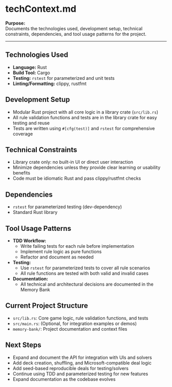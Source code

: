 # techContext.md

**Purpose:**  
Documents the technologies used, development setup, technical constraints, dependencies, and tool usage patterns for the project.

---

## Technologies Used

- **Language:** Rust
- **Build Tool:** Cargo
- **Testing:** `rstest` for parameterized and unit tests
- **Linting/Formatting:** clippy, rustfmt

## Development Setup

- Modular Rust project with all core logic in a library crate (`src/lib.rs`)
- All rule validation functions and tests are in the library crate for easy testing and reuse
- Tests are written using `#[cfg(test)]` and `rstest` for comprehensive coverage

## Technical Constraints

- Library crate only: no built-in UI or direct user interaction
- Minimize dependencies unless they provide clear learning or usability benefits
- Code must be idiomatic Rust and pass clippy/rustfmt checks

## Dependencies

- `rstest` for parameterized testing (dev-dependency)
- Standard Rust library

## Tool Usage Patterns

- **TDD Workflow:**  
  - Write failing tests for each rule before implementation
  - Implement rule logic as pure functions
  - Refactor and document as needed
- **Testing:**  
  - Use `rstest` for parameterized tests to cover all rule scenarios
  - All rule functions are tested with both valid and invalid cases
- **Documentation:**  
  - All technical and architectural decisions are documented in the Memory Bank

## Current Project Structure

- `src/lib.rs`: Core game logic, rule validation functions, and tests
- `src/main.rs`: (Optional, for integration examples or demos)
- `memory-bank/`: Project documentation and context files

## Next Steps

- Expand and document the API for integration with UIs and solvers
- Add deck creation, shuffling, and Microsoft-compatible deal logic
- Add seed-based reproducible deals for testing/solvers
- Continue using TDD and parameterized testing for new features
- Expand documentation as the codebase evolves

